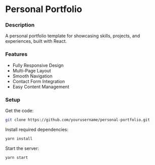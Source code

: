 # Personal Portfolio

### Description

A personal portfolio template for showcasing skills, projects, and experiences, built with React.

### Features

- Fully Responsive Design
- Multi-Page Layout
- Smooth Navigation
- Contact Form Integration
- Easy Content Management

### Setup

Get the code:

```bash
git clone https://github.com/yourusername/personal-portfolio.git
```

Install required dependencies:

```bash
yarn install
```

Start the server:

```bash
yarn start
```
